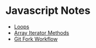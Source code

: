 # Javascript Notes

* [Loops](Loops.md)
* [Array Iterator Methods](Array-Iterator-Methods.md)
* [Git Fork Workflow](git-fork-workflow/git-fork-workflow.md)